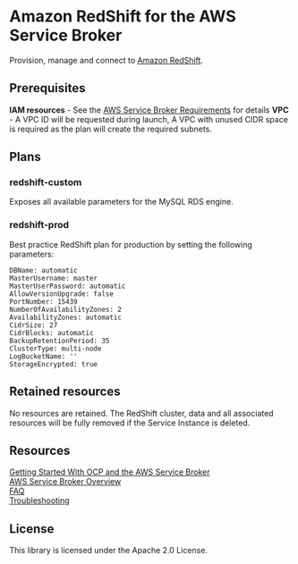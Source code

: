 # Amazon RedShift for the AWS Service Broker
Provision, manage and connect to [Amazon RedShift](https://aws.amazon.com/redshift/).

## Prerequisites

**IAM resources** - See the [AWS Service Broker Requirements](https://github.com/awslabs/aws-servicebroker-documentation/blob/master/Overview.md#requirements) for details
**VPC** - A VPC ID will be requested during launch, A VPC with unused CIDR space is required as the plan will create the required subnets.

## Plans

### redshift-custom
Exposes all available parameters for the MySQL RDS engine.

### redshift-prod
Best practice RedShift plan for production by setting the following parameters:

    DBName: automatic
    MasterUsername: master
    MasterUserPassword: automatic
    AllowVersionUpgrade: false
    PortNumber: 15439
    NumberOfAvailabilityZones: 2
    AvailabilityZones: automatic
    CidrSize: 27
    CidrBlocks: automatic
    BackupRetentionPeriod: 35
    ClusterType: multi-node
    LogBucketName: ''
    StorageEncrypted: true

## Retained resources

No resources are retained. The RedShift cluster, data and all associated resources will be fully removed if the Service Instance is deleted.

## Resources

[Getting Started With OCP and the AWS Service Broker](https://github.com/awslabs/aws-servicebroker-documentation/blob/master/getting-started.md)  
[AWS Service Broker Overview](https://github.com/awslabs/aws-servicebroker-documentation/blob/master/Overview.md)  
[FAQ](https://github.com/awslabs/aws-servicebroker-documentation/blob/master/FAQ.md)  
[Troubleshooting](https://github.com/awslabs/aws-servicebroker-documentation/blob/master/Troubleshooting.md)  

## License

This library is licensed under the Apache 2.0 License.